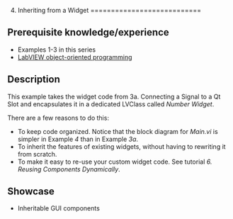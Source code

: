 4. Inheriting from a Widget
===========================

Prerequisite knowledge/experience
---------------------------------
- Examples 1-3 in this series
- [LabVIEW object-oriented programming](http://www.ni.com/white-paper/3573/en/)


Description
-----------
This example takes the widget code from 3a. Connecting a Signal to a Qt Slot
and encapsulates it in a dedicated LVClass called _Number Widget_.

There are a few reasons to do this:
- To keep code organized. Notice that the block diagram for _Main.vi_ is simpler
  in Example _4_ than in Example _3a_.
- To inherit the features of existing widgets, without having to rewriting it
  from scratch.
- To make it easy to re-use your custom widget code. See tutorial _6. Reusing
  Components Dynamically_.


Showcase
--------
- Inheritable GUI components
